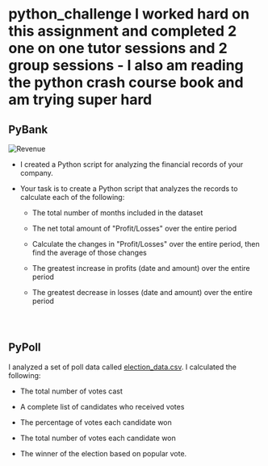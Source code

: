 # python_challenge I worked hard on this assignment and completed 2 one on one tutor sessions and 2 group sessions - I also am reading the python crash course book and am trying super hard

## PyBank

![Revenue](Images/revenue-per-lead.png)

* I created a Python script for analyzing the financial records of your company. 

* Your task is to create a Python script that analyzes the records to calculate each of the following:

  * The total number of months included in the dataset

  * The net total amount of "Profit/Losses" over the entire period

  * Calculate the changes in "Profit/Losses" over the entire period, then find the average of those changes

  * The greatest increase in profits (date and amount) over the entire period

  * The greatest decrease in losses (date and amount) over the entire period

  ```



## PyPoll


I analyzed a set of poll data called [election_data.csv](PyPoll/Resources/election_data.csv). I calculated the following:

  * The total number of votes cast

  * A complete list of candidates who received votes

  * The percentage of votes each candidate won

  * The total number of votes each candidate won

  * The winner of the election based on popular vote.